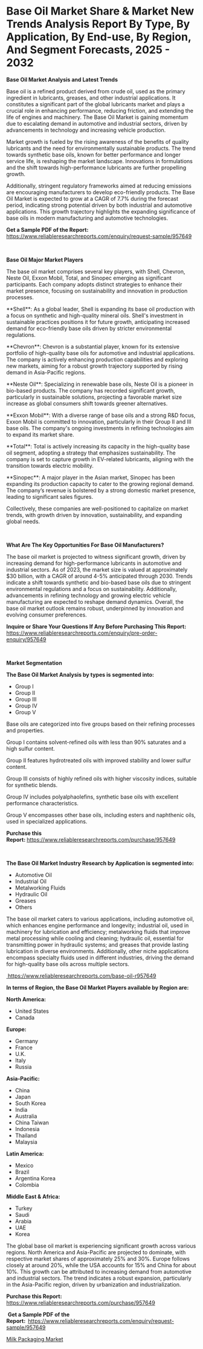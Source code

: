 <p><h1>Base Oil Market Share & Market New Trends Analysis Report By Type, By Application, By End-use, By Region, And Segment Forecasts, 2025 - 2032</h1></p><p><strong>Base Oil Market Analysis and Latest Trends</strong></p>
<p><p>Base oil is a refined product derived from crude oil, used as the primary ingredient in lubricants, greases, and other industrial applications. It constitutes a significant part of the global lubricants market and plays a crucial role in enhancing performance, reducing friction, and extending the life of engines and machinery. The Base Oil Market is gaining momentum due to escalating demand in automotive and industrial sectors, driven by advancements in technology and increasing vehicle production.</p><p>Market growth is fueled by the rising awareness of the benefits of quality lubricants and the need for environmentally sustainable products. The trend towards synthetic base oils, known for better performance and longer service life, is reshaping the market landscape. Innovations in formulations and the shift towards high-performance lubricants are further propelling growth.</p><p>Additionally, stringent regulatory frameworks aimed at reducing emissions are encouraging manufacturers to develop eco-friendly products. The Base Oil Market is expected to grow at a CAGR of 7.7% during the forecast period, indicating strong potential driven by both industrial and automotive applications. This growth trajectory highlights the expanding significance of base oils in modern manufacturing and automotive technologies.</p></p>
<p><strong>Get a Sample PDF of the Report:&nbsp;</strong> <a href="https://www.reliableresearchreports.com/enquiry/request-sample/957649?utm_campaign=2279&utm_medium=2&utm_source=Github&utm_content=ia&utm_term=02042025&utm_id=base-oil">https://www.reliableresearchreports.com/enquiry/request-sample/957649</a></p>
<p>&nbsp;</p>
<p><strong>Base Oil Major Market Players</strong></p>
<p><p>The base oil market comprises several key players, with Shell, Chevron, Neste Oil, Exxon Mobil, Total, and Sinopec emerging as significant participants. Each company adopts distinct strategies to enhance their market presence, focusing on sustainability and innovation in production processes.</p><p>**Shell**: As a global leader, Shell is expanding its base oil production with a focus on synthetic and high-quality mineral oils. Shell's investment in sustainable practices positions it for future growth, anticipating increased demand for eco-friendly base oils driven by stricter environmental regulations.</p><p>**Chevron**: Chevron is a substantial player, known for its extensive portfolio of high-quality base oils for automotive and industrial applications. The company is actively enhancing production capabilities and exploring new markets, aiming for a robust growth trajectory supported by rising demand in Asia-Pacific regions.</p><p>**Neste Oil**: Specializing in renewable base oils, Neste Oil is a pioneer in bio-based products. The company has recorded significant growth, particularly in sustainable solutions, projecting a favorable market size increase as global consumers shift towards greener alternatives.</p><p>**Exxon Mobil**: With a diverse range of base oils and a strong R&D focus, Exxon Mobil is committed to innovation, particularly in their Group II and III base oils. The company's ongoing investments in refining technologies aim to expand its market share.</p><p>**Total**: Total is actively increasing its capacity in the high-quality base oil segment, adopting a strategy that emphasizes sustainability. The company is set to capture growth in EV-related lubricants, aligning with the transition towards electric mobility.</p><p>**Sinopec**: A major player in the Asian market, Sinopec has been expanding its production capacity to cater to the growing regional demand. The company’s revenue is bolstered by a strong domestic market presence, leading to significant sales figures.</p><p>Collectively, these companies are well-positioned to capitalize on market trends, with growth driven by innovation, sustainability, and expanding global needs.</p></p>
<p>&nbsp;</p>
<p><strong>What Are The Key Opportunities For Base Oil Manufacturers?</strong></p>
<p><p>The base oil market is projected to witness significant growth, driven by increasing demand for high-performance lubricants in automotive and industrial sectors. As of 2023, the market size is valued at approximately $30 billion, with a CAGR of around 4-5% anticipated through 2030. Trends indicate a shift towards synthetic and bio-based base oils due to stringent environmental regulations and a focus on sustainability. Additionally, advancements in refining technology and growing electric vehicle manufacturing are expected to reshape demand dynamics. Overall, the base oil market outlook remains robust, underpinned by innovation and evolving consumer preferences.</p></p>
<p><strong>Inquire or Share Your Questions If Any Before Purchasing This Report:</strong> <a href="https://www.reliableresearchreports.com/enquiry/pre-order-enquiry/957649?utm_campaign=2279&utm_medium=2&utm_source=Github&utm_content=ia&utm_term=02042025&utm_id=base-oil">https://www.reliableresearchreports.com/enquiry/pre-order-enquiry/957649</a></p>
<p>&nbsp;</p>
<p><strong>Market Segmentation</strong></p>
<p><strong>The Base Oil Market Analysis by types is segmented into:</strong></p>
<p><ul><li>Group I</li><li>Group II</li><li>Group III</li><li>Group IV</li><li>Group V</li></ul></p>
<p><p>Base oils are categorized into five groups based on their refining processes and properties. </p><p>Group I contains solvent-refined oils with less than 90% saturates and a high sulfur content. </p><p>Group II features hydrotreated oils with improved stability and lower sulfur content. </p><p>Group III consists of highly refined oils with higher viscosity indices, suitable for synthetic blends. </p><p>Group IV includes polyalphaolefins, synthetic base oils with excellent performance characteristics. </p><p>Group V encompasses other base oils, including esters and naphthenic oils, used in specialized applications.</p></p>
<p><strong>Purchase this Report:&nbsp;</strong><a href="https://www.reliableresearchreports.com/purchase/957649?utm_campaign=2279&utm_medium=2&utm_source=Github&utm_content=ia&utm_term=02042025&utm_id=base-oil">https://www.reliableresearchreports.com/purchase/957649</a></p>
<p>&nbsp;</p>
<p><strong>The Base Oil Market Industry Research by Application is segmented into:</strong></p>
<p><ul><li>Automotive Oil</li><li>Industrial Oil</li><li>Metalworking Fluids</li><li>Hydraulic Oil</li><li>Greases</li><li>Others</li></ul></p>
<p><p>The base oil market caters to various applications, including automotive oil, which enhances engine performance and longevity; industrial oil, used in machinery for lubrication and efficiency; metalworking fluids that improve metal processing while cooling and cleaning; hydraulic oil, essential for transmitting power in hydraulic systems; and greases that provide lasting lubrication in diverse environments. Additionally, other niche applications encompass specialty fluids used in different industries, driving the demand for high-quality base oils across multiple sectors.</p></p>
<p><a href="https://www.reliableresearchreports.com/base-oil-r957649?utm_campaign=2279&utm_medium=2&utm_source=Github&utm_content=ia&utm_term=02042025&utm_id=base-oil">&nbsp;https://www.reliableresearchreports.com/base-oil-r957649</a></p>
<p><strong>In terms of Region, the Base Oil Market Players available by Region are:</strong></p>
<p>
    <p> <strong> North America: </strong>
        <ul>
            <li>United States</li>
            <li>Canada</li>
        </ul>
        </p> 
    <p> <strong> Europe: </strong>
        <ul>
            <li>Germany</li>
            <li>France</li>
            <li>U.K.</li>
            <li>Italy</li>
            <li>Russia</li>
        </ul>
        </p> 
    <p> <strong> Asia-Pacific: </strong>
        <ul>
            <li>China</li>
            <li>Japan</li>
            <li>South Korea</li>
            <li>India</li>
            <li>Australia</li>
            <li>China Taiwan</li>
            <li>Indonesia</li>
            <li>Thailand</li>
            <li>Malaysia</li>
        </ul>
        </p> 
    <p> <strong> Latin America: </strong>
        <ul>
            <li>Mexico</li>
            <li>Brazil</li>
            <li>Argentina Korea</li>
            <li>Colombia</li>
        </ul>
        </p> 
    <p> <strong> Middle East & Africa: </strong>
        <ul>
            <li>Turkey</li>
            <li>Saudi</li>
            <li>Arabia</li>
            <li>UAE</li>
            <li>Korea</li>
        </ul>
    </p>
    </p>
<p><p>The global base oil market is experiencing significant growth across various regions. North America and Asia-Pacific are projected to dominate, with respective market shares of approximately 25% and 30%. Europe follows closely at around 20%, while the USA accounts for 15% and China for about 10%. This growth can be attributed to increasing demand from automotive and industrial sectors. The trend indicates a robust expansion, particularly in the Asia-Pacific region, driven by urbanization and industrialization.</p></p>
<p><strong>Purchase this Report: </strong><a href="https://www.reliableresearchreports.com/purchase/957649?utm_campaign=2279&utm_medium=2&utm_source=Github&utm_content=ia&utm_term=02042025&utm_id=base-oil">https://www.reliableresearchreports.com/purchase/957649</a></p>
<p>&nbsp;<strong>Get a Sample PDF of the Report:&nbsp;&nbsp;</strong><a href="https://www.reliableresearchreports.com/enquiry/request-sample/957649?utm_campaign=2279&utm_medium=2&utm_source=Github&utm_content=ia&utm_term=02042025&utm_id=base-oil">https://www.reliableresearchreports.com/enquiry/request-sample/957649</a></p>
<p><strong></strong></p>
<p><p><a href="https://github.com/NarcisoFerry/Market-Research-Report-List-2/blob/main/milk-packaging-market.md?utm_campaign=2279&utm_medium=2&utm_source=Github&utm_content=ia&utm_term=02042025&utm_id=base-oil">Milk Packaging Market</a></p></p>